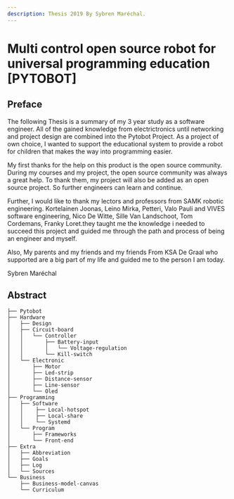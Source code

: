 ```yaml
---
description: Thesis 2019 By Sybren Maréchal.
---
```


# Multi control open source robot for universal programming education \[PYTOBOT\]

## Preface

The following Thesis is a summary of my 3 year study as a software engineer. All of the gained knowledge from electrictronics until networking and project design are combined into the Pytobot Project. As a project of own choice, I wanted to support the educational system to provide a robot for children that makes the way into programming easier. 

My first thanks for the help on this product is the open source community. During my courses and my project, the open source community was always a great help. To thank them, my project will also be added as an open source project. So further engineers can learn and continue. 

Further, I would like to thank my lectors and professors from SAMK robotic engineering. Kortelainen Joonas, Leino Mirka, Petteri, Valo Pauli and VIVES software engineering, Nico De Witte, Sille Van Landschoot, Tom Cordemans, Franky Loret.they taught me the knowledge i needed to succeed this project and guided me through the path and process of being an engineer and myself. 

Also, My parents and my friends and my friends From KSA De Graal who supported are a big part of my life and guided me to the person I am today.

Sybren Maréchal

## Abstract

```text
├── Pytobot
├── Hardware
│   ├── Design
│   ├── Circuit-board
│   │   └── Controller
│   │       ├── Battery-input
│   │       │   └── Voltage-regulation
│   │       └── Kill-switch
│   └── Electronic
│       ├── Motor
│       ├── Led-strip
│       ├── Distance-sensor
│       ├── Line-sensor
│       └── Oled
├── Programming
│   ├── Software
│   │    ├── Local-hotspot
│   │    ├── Local-share
│   │    └── Systemd
│   └── Program
│       ├── Frameworks
│       └── Front-end
├── Extra
│   ├── Abbreviation
│   ├── Goals
│   ├── Log
│   └── Sources
└── Business
    ├── Business-model-canvas
    └── Curriculum
```

